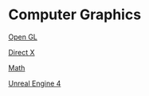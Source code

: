 # Computer Graphics


[Open GL](https://github.com/NelsonBilber/CG/blob/master/opengl.md)

[Direct X](https://github.com/NelsonBilber/CG/blob/master/direct_x.md)

[Math](https://github.com/NelsonBilber/CG/blob/master/math.md)

[Unreal Engine 4](https://github.com/NelsonBilber/CG/blob/master/unreal_engine.md)

